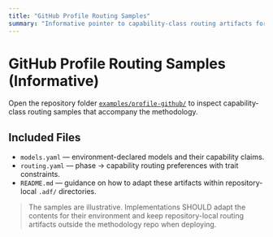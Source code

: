 ```yaml
---
title: "GitHub Profile Routing Samples"
summary: "Informative pointer to capability-class routing artifacts for GitHub profiles."
---
```


# GitHub Profile Routing Samples (Informative)

Open the repository folder [`examples/profile-github/`](https://github.com/airnub/agentic-delivery-framework-internal/tree/work/examples/profile-github) to inspect capability-class routing samples that accompany the methodology.

## Included Files
- `models.yaml` — environment-declared models and their capability claims.
- `routing.yaml` — phase → capability routing preferences with trait constraints.
- `README.md` — guidance on how to adapt these artifacts within repository-local `.adf/` directories.

> The samples are illustrative. Implementations SHOULD adapt the contents for their environment and keep repository-local routing artifacts outside the methodology repo when deploying.

